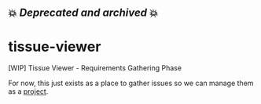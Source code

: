 ## 💥 *Deprecated and archived* 💥

# tissue-viewer

[WIP] Tissue Viewer - Requirements Gathering Phase

For now, this just exists as a place to gather issues so we can manage them as a [project](https://github.com/hubmapconsortium/tissue-viewer/projects/1).

